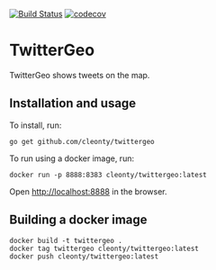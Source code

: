 [![Build Status](https://travis-ci.org/cleonty/twittergeo.svg?branch=master)](https://travis-ci.org/cleonty/twittergeo)
[![codecov](https://codecov.io/gh/cleonty/twittergeo/branch/master/graph/badge.svg)](https://codecov.io/gh/cleonty/twittergeo)

# TwitterGeo
TwitterGeo shows tweets on the map.

## Installation and usage

To install, run:

```
go get github.com/cleonty/twittergeo
```
To run using a docker image, run:
```
docker run -p 8888:8383 cleonty/twittergeo:latest
```
Open <http://localhost:8888> in the browser.

## Building a docker image

```
docker build -t twittergeo .
docker tag twittergeo cleonty/twittergeo:latest
docker push cleonty/twittergeo:latest
```
